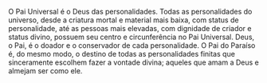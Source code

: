 ﻿O Pai Universal é o Deus das personalidades. Todas as personalidades do universo, desde a criatura mortal e material mais baixa, com status de personalidade, até as pessoas mais elevadas, com dignidade de criador e status divino, possuem seu centro e circunferência no Pai Universal. Deus, o Pai, é o doador e o conservador de cada personalidade. O Pai do Paraíso é, do mesmo modo, o destino de todas as personalidades finitas que sinceramente escolhem fazer a vontade divina; aqueles que amam a Deus e almejam ser como ele.